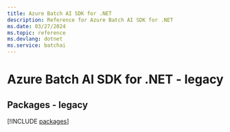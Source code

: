 ```yaml
---
title: Azure Batch AI SDK for .NET
description: Reference for Azure Batch AI SDK for .NET
ms.date: 03/27/2024
ms.topic: reference
ms.devlang: dotnet
ms.service: batchai
---
```

# Azure Batch AI SDK for .NET - legacy
## Packages - legacy
[!INCLUDE [packages](batch-ai-index.md)]